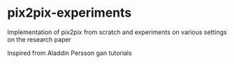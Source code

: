 # pix2pix-experiments
Implementation of pix2pix from scratch and experiments on various settings on the research paper

Inspired from Aladdin Persson gan tutorials